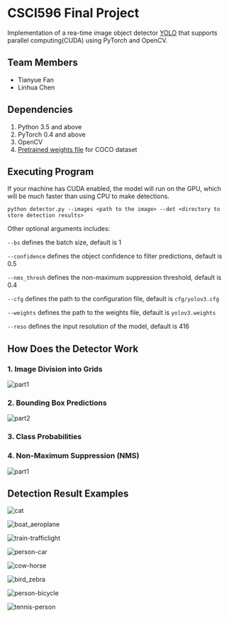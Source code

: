 # CSCI596 Final Project

Implementation of a rea-time image object detector [YOLO](https://pjreddie.com/media/files/papers/YOLOv3.pdf) that supports parallel computing(CUDA) using PyTorch and OpenCV.

## Team Members

* Tianyue Fan
* Linhua Chen

## Dependencies

1. Python 3.5 and above
2. PyTorch 0.4 and above
3. OpenCV
4. [Pretrained weights file](https://pjreddie.com/media/files/yolov3.weights) for COCO dataset

## Executing Program

If your machine has CUDA enabled, the model will run on the GPU, which will be much faster than using CPU to make detections.
```
python detector.py --images <path to the image> --det <directory to store detection results>
```
Other optional arguments includes:

`--bs` defines the batch size, default is 1

`--confidence` defines the object confidence to filter predictions, default is 0.5

`--nms_thresh` defines the non-maximum suppression threshold, default is 0.4

`--cfg` defines the path to the configuration file, default is `cfg/yolov3.cfg`

`--weights` defines the path to the weights file, default is `yolov3.weights`

`--reso` defines the input resolution of the model, default is 416

## How Does the Detector Work

### 1. Image Division into Grids

![part1](img/part1.jpg)

### 2. Bounding Box Predictions

![part2](img/part2.jpg)

### 3. Class Probabilities

### 4. Non-Maximum Suppression (NMS)

![part1](img/part3.jpg)

## Detection Result Examples

![cat](det/det_cat.jpg)

![boat_aeroplane](det/det_boat-aeroplane.jpg)

![train-trafficlight](det/det_train-trafficlight.jpg)

![person-car](det/det_person-car.jpg)

![cow-horse](det/det_cow-horse.jpg)

![bird_zebra](det/det_bird-zebra.jpg)

![person-bicycle](det/det_person-bicycle.jpg)

![tennis-person](det/det_tennis-person.jpg)